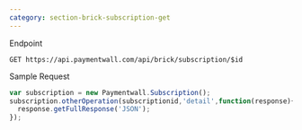 ```yaml
---
category: section-brick-subscription-get
---
```


Endpoint
```
GET https://api.paymentwall.com/api/brick/subscription/$id
```


Sample Request

```javascript
var subscription = new Paymentwall.Subscription();
subscription.otherOperation(subscriptionid,'detail',function(response){
  response.getFullResponse('JSON');
});
```